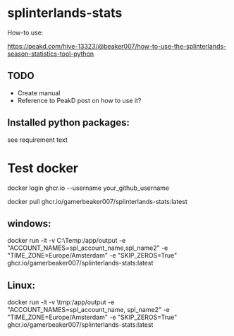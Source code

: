 # splinterlands-stats

How-to use:

https://peakd.com/hive-13323/@beaker007/how-to-use-the-splinterlands-season-statistics-tool-python


## TODO
* Create manual
* Reference to PeakD post on how to use it?



## Installed python packages:
see requirement text

# Test docker
docker login ghcr.io --username your_github_username

docker pull ghcr.io/gamerbeaker007/splinterlands-stats:latest

## windows:
docker run -it -v C:\Temp\:/app/output -e "ACCOUNT_NAMES=spl_account_name,spl_name2" -e "TIME_ZONE=Europe/Amsterdam" -e "SKIP_ZEROS=True" ghcr.io/gamerbeaker007/splinterlands-stats:latest

## Linux:
docker run -it -v \tmp\:/app/output -e "ACCOUNT_NAMES=spl_account_name, spl_name2" -e "TIME_ZONE=Europe/Amsterdam" -e "SKIP_ZEROS=True" ghcr.io/gamerbeaker007/splinterlands-stats:latest